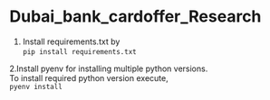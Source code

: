# Dubai_bank_cardoffer_Research

1. Install requirements.txt by                                                                                             
`pip install requirements.txt`                                                                                

2.Install pyenv for installing multiple python versions.                                                  
To install required python version execute,                                             
`pyenv install`                                                             

